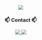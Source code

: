 <!-- 1. Initial screen -->
<div align="center">
  <img src="https://github.com/hab1nSong/hab1nSong/assets/93114062/6681f36e-881e-4119-a2f9-1f6294057df2"/>
</div>

<h3 align="center">📫 Contact 📫</h3>
<div align="center">
  <a href="https://ssongforyou.tistory.com">
    <img src="https://github-readme-tistory-card.vercel.app/api/badge?name=tstory"/>
  </a>
  <a href="mailto:gkqls0835@gmail.com">
    <img src="https://img.shields.io/badge/gkqls0835@gmail.com-D14836?style=for-the-badge&logo=gmail&logoColor=white"/>
  </a>
</div>
<!--
**hab1nSong/hab1nSong** is a ✨ _special_ ✨ repository because its `README.md` (this file) appears on your GitHub profile.

Here are some ideas to get you started:

- 🔭 I’m currently working on ...
- 🌱 I’m currently learning ...
- 👯 I’m looking to collaborate on ...
- 🤔 I’m looking for help with ...
- 💬 Ask me about ...
- 📫 How to reach me: ...
- 😄 Pronouns: ...
- ⚡ Fun fact: ...
-->
